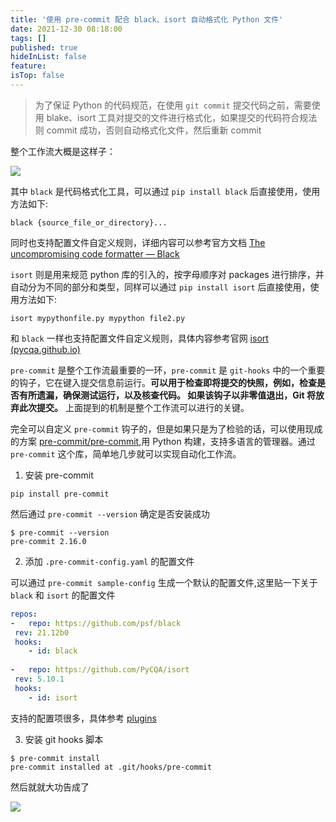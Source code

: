 ```yaml
---
title: '使用 pre-commit 配合 black、isort 自动格式化 Python 文件'
date: 2021-12-30 08:18:00
tags: []
published: true
hideInList: false
feature: 
isTop: false
---
```


>为了保证 Python 的代码规范，在使用 `git commit` 提交代码之前，需要使用 blake、isort 工具对提交的文件进行格式化，如果提交的代码符合规法则 commit 成功，否则自动格式化文件，然后重新 commit

整个工作流大概是这样子：

![](https://www.leetao94.cn/post-images/1640823506631.png)

其中 `black` 是代码格式化工具，可以通过 `pip install black` 后直接使用，使用方法如下:

```
black {source_file_or_directory}...
```

同时也支持配置文件自定义规则，详细内容可以参考官方文档 [The uncompromising code formatter — Black](https://black.readthedocs.io/en/stable/)

`isort`  则是用来规范 python 库的引入的，按字母顺序对 packages 进行排序，并自动分为不同的部分和类型，同样可以通过 `pip install isort` 后直接使用，使用方法如下:

```
isort mypythonfile.py mypython file2.py
```

和 `black` 一样也支持配置文件自定义规则，具体内容参考官网 [isort (pycqa.github.io)](https://pycqa.github.io/isort/)

`pre-commit` 是整个工作流最重要的一环，`pre-commit` 是 `git-hooks` 中的一个重要的钩子，它在键入提交信息前运行。**可以用于检查即将提交的快照，例如，检查是否有所遗漏，确保测试运行，以及核查代码。 如果该钩子以非零值退出，Git 将放弃此次提交。** 上面提到的机制是整个工作流可以进行的关键。

完全可以自定义 `pre-commit` 钩子的，但是如果只是为了检验的话，可以使用现成的方案 [pre-commit/pre-commit](https://github.com/pre-commit/pre-commit),用 Python 构建，支持多语言的管理器。通过 `pre-commit` 这个库，简单地几步就可以实现自动化工作流。

1. 安装 pre-commit

```
pip install pre-commit
```

然后通过 `pre-commit --version` 确定是否安装成功

```
$ pre-commit --version
pre-commit 2.16.0
```

2. 添加 `.pre-commit-config.yaml` 的配置文件

可以通过 `pre-commit sample-config` 生成一个默认的配置文件,这里贴一下关于 `black` 和 `isort` 的配置文件

```yaml
repos:  
-   repo: https://github.com/psf/black  
 rev: 21.12b0  
 hooks:  
    - id: black  
  
-   repo: https://github.com/PyCQA/isort  
 rev: 5.10.1  
 hooks:  
    - id: isort
```
支持的配置项很多，具体参考 [plugins](https://pre-commit.com/#plugins)

3.  安装 git hooks 脚本

```
$ pre-commit install
pre-commit installed at .git/hooks/pre-commit
```

然后就就大功告成了

![](https://www.leetao94.cn/post-images/1640823519964.png)